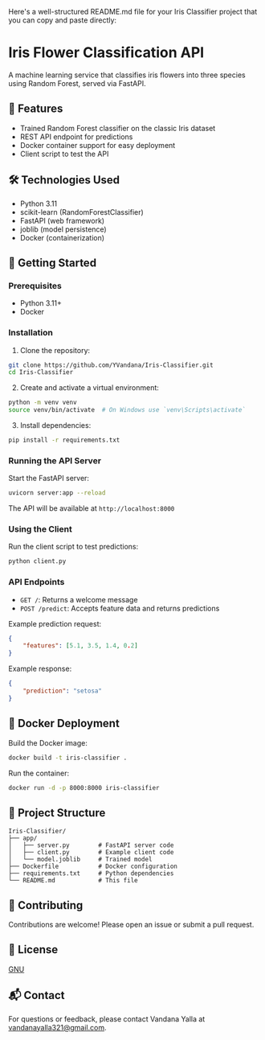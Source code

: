 Here's a well-structured README.md file for your Iris Classifier project that you can copy and paste directly:

# Iris Flower Classification API

A machine learning service that classifies iris flowers into three species using Random Forest, served via FastAPI.

## 🌟 Features
- Trained Random Forest classifier on the classic Iris dataset
- REST API endpoint for predictions
- Docker container support for easy deployment
- Client script to test the API

## 🛠️ Technologies Used
- Python 3.11
- scikit-learn (RandomForestClassifier)
- FastAPI (web framework)
- joblib (model persistence)
- Docker (containerization)

## 🚀 Getting Started

### Prerequisites
- Python 3.11+
- Docker

### Installation

1. Clone the repository:
```bash
git clone https://github.com/YVandana/Iris-Classifier.git
cd Iris-Classifier
```

2. Create and activate a virtual environment:
```bash
python -m venv venv
source venv/bin/activate  # On Windows use `venv\Scripts\activate`
```

3. Install dependencies:
```bash
pip install -r requirements.txt
```

### Running the API Server

Start the FastAPI server:
```bash
uvicorn server:app --reload
```

The API will be available at `http://localhost:8000`

### Using the Client

Run the client script to test predictions:
```bash
python client.py
```

### API Endpoints

- `GET /`: Returns a welcome message
- `POST /predict`: Accepts feature data and returns predictions

Example prediction request:
```json
{
    "features": [5.1, 3.5, 1.4, 0.2]
}
```

Example response:
```json
{
    "prediction": "setosa"
}
```

## 🐳 Docker Deployment

Build the Docker image:
```bash
docker build -t iris-classifier .
```

Run the container:
```bash
docker run -d -p 8000:8000 iris-classifier
```

## 📂 Project Structure
```
Iris-Classifier/
├── app/
│   ├── server.py        # FastAPI server code
│   ├── client.py        # Example client code
│   └── model.joblib     # Trained model
├── Dockerfile           # Docker configuration
├── requirements.txt     # Python dependencies
└── README.md            # This file
```

## 🤝 Contributing
Contributions are welcome! Please open an issue or submit a pull request.

## 📜 License
[GNU](https://choosealicense.com/licenses/gnu/)

## 📬 Contact
For questions or feedback, please contact Vandana Yalla at vandanayalla321@gmail.com.
```
